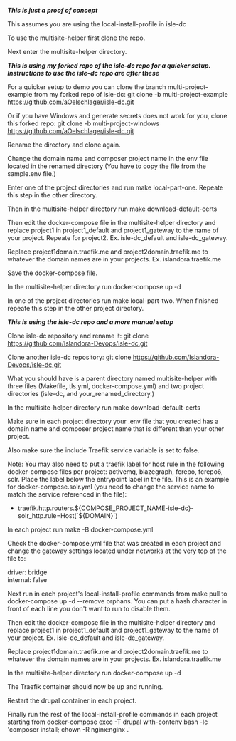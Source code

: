 ***This is just a proof of concept***

This assumes you are using the local-install-profile in isle-dc


To use the multisite-helper first clone the repo.

Next enter the multisite-helper directory.

***This is using my forked repo of the isle-dc repo for a quicker setup. Instructions to use the isle-dc repo are after these***

For a quicker setup to demo you can clone the branch multi-project-example from my forked repo of isle-dc: git clone -b multi-project-example https://github.com/aOelschlager/isle-dc.git

Or if you have Windows and generate secrets does not work for you, clone this forked repo: git clone -b multi-project-windows https://github.com/aOelschlager/isle-dc.git

Rename the directory and clone again.

Change the domain name and composer project name in the env file located in the renamed directory (You have to copy the file from the sample.env file.)

Enter one of the project directories and run make local-part-one. Repeate this step in the other directory.

Then in the multisite-helper directory run make download-default-certs

Then edit the docker-compose file in the multisite-helper directory and replace project1 in project1_default and project1_gateway to the name of your project. Repeate for project2. Ex. isle-dc_default and isle-dc_gateway.

Replace project1domain.traefik.me and project2domain.traefik.me to whatever the domain names are in your projects. Ex. islandora.traefik.me

Save the docker-compose file.

In the multisite-helper directory run docker-compose up -d

In one of the project directories run make local-part-two. When finished repeate this step in the other project directory.

***This is using the isle-dc repo and a more manual setup***

Clone isle-dc repository and rename it: git clone https://github.com/Islandora-Devops/isle-dc.git

Clone another isle-dc repository: git clone https://github.com/Islandora-Devops/isle-dc.git

What you should have is a parent directory named multisite-helper with three files (Makefile, tls.yml, docker-compose.yml) and two project directories (isle-dc, and your_renamed_directory.)

In the multisite-helper directory run make download-default-certs

Make sure in each project directory your .env file that you created has a domain name and composer project name that is different than your other project.

Also make sure the include Traefik service variable is set to false.

Note: You may also need to put a traefik label for host rule in the following docker-compose files per project: activemq, blazegraph, fcrepo, fcrepo6, solr. Place the label below the entrypoint label in the file. This is an example for docker-compose.solr.yml (you need to change the service name to match the service referenced in the file):

- traefik.http.routers.${COMPOSE_PROJECT_NAME-isle-dc}-solr_http.rule=Host(`${DOMAIN}`)

In each project run make -B docker-compose.yml

Check the docker-compose.yml file that was created in each project and change the gateway settings located under networks at the very top of the file to: 

  driver: bridge  
  internal: false
  

Next run in each project's local-install-profile commands from make pull to docker-compose up -d --remove orphans. You can put a hash character in front of each line you don't want to run to disable them.

Then edit the docker-compose file in the multisite-helper directory and replace project1 in project1_default and project1_gateway to the name of your project. Ex. isle-dc_default and isle-dc_gateway.

Replace project1domain.traefik.me and project2domain.traefik.me to whatever the domain names are in your projects. Ex. islandora.traefik.me

In the multisite-helper directory run docker-compose up -d

The Traefik container should now be up and running.

Restart the drupal container in each project.

Finally run the rest of the local-install-profile commands in each project starting from docker-compose exec -T drupal with-contenv bash -lc 'composer install; chown -R nginx:nginx .'


